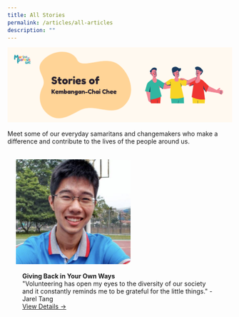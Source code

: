 ```yaml
---
title: All Stories
permalink: /articles/all-articles
description: ""
---
```


![](/images/Stories%20of%20K-CC%20Banner.png)

Meet some of our everyday samaritans and changemakers who make a difference and contribute to the lives of the people around us.

<ul style="display: grid; grid-template-columns: repeat(auto-fit, minmax(228px, 1fr)); gap: 1rem; margin: 2rem 2vw; padding: 0; list-style-type: none;"> 


<li><div style="position: relative; display: block; height: 100%;  overflow: hidden; text-decoration: none;"><div style="width:343px;height:235px;"><img style="height:235px;width:auto;" src="/images/JarelTang.png"></div><div style="position: relative; display: flex; align-items: center; gap: 2em; padding: 1em 1em 0;"><h3 style="font-size: 1em; margin: 0 0 .3em;"></h3></div><p style="padding: 0 1em 1em;margin: 0; overflow: hidden;"><b>Giving Back in Your Own Ways</b><br />"Volunteering has open my eyes to the diversity of our society and it constantly reminds me to be grateful for the little things." - Jarel Tang<br><a href="/articles/giving-back-in-you-own-ways">View Details -></a> </p> </div></li> 

	
<ul>